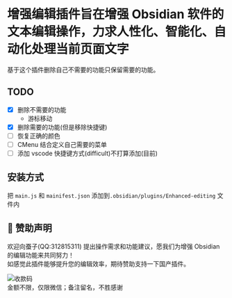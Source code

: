 # 增强编辑插件旨在增强 Obsidian 软件的文本编辑操作，力求人性化、智能化、自动化处理当前页面文字

基于这个插件删除自己不需要的功能只保留需要的功能。

## TODO

- [x] 删除不需要的功能
  - 游标移动
- [x] 删除需要的功能(但是移除快捷键)
- [ ] 恢复正确的颜色
- [ ] CMenu 结合定义自己需要的菜单
- [ ] 添加 vscode 快捷键方式(difficult)不打算添加(目前)

## 安装方式

把 `main.js` 和 `mainifest.json` 添加到`.obsidian/plugins/Enhanced-editing` 文件内

## 📣 赞助声明

欢迎向蚕子(QQ:312815311) 提出操作需求和功能建议，愿我们为增强 Obsidian 的编辑功能来共同努力！  
如感觉此插件能够提升您的编辑效率，期待赞助支持一下国产插件。

![收款码](https://user-images.githubusercontent.com/16410542/163940657-65036cc5-aa18-40e1-923e-d4fb1ed658e3.png)  
金额不限，仅限微信；备注留名，不胜感谢
